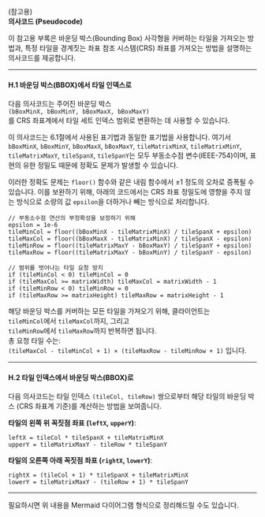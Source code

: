 (참고용)  
**의사코드 (Pseudocode)**

이 참고용 부록은 바운딩 박스(Bounding Box) 사각형을 커버하는 타일을 가져오는 방법과, 특정 타일을 경계짓는 좌표 참조 시스템(CRS) 좌표를 가져오는 방법을 설명하는 의사코드를 제공합니다.

---

#### H.1 바운딩 박스(BBOX)에서 타일 인덱스로

다음 의사코드는 주어진 바운딩 박스  
`(bBoxMinX, bBoxMinY, bBoxMaxX, bBoxMaxY)`  
를 CRS 좌표계에서 타일 세트 인덱스 범위로 변환하는 데 사용할 수 있습니다.

이 의사코드는 6.1절에서 사용된 표기법과 동일한 표기법을 사용합니다. 여기서 `bBoxMinX`, `bBoxMinY`, `bBoxMaxX`, `bBoxMaxY`, `tileMatrixMinX`, `tileMatrixMinY`, `tileMatrixMaxY`, `tileSpanX`, `tileSpanY`는 모두 부동소수점 변수(IEEE-754)이며, 표현의 유한 정밀도 때문에 정확도 문제가 발생할 수 있습니다.

이러한 정확도 문제는 `floor()` 함수와 같은 내림 함수에서 ±1 정도의 오차로 증폭될 수 있습니다. 이를 보완하기 위해, 아래의 코드에서는 CRS 좌표 정밀도에 영향을 주지 않는 방식으로 소량의 값 `epsilon`을 더하거나 빼는 방식으로 처리합니다.

```
// 부동소수점 연산의 부정확성을 보정하기 위해
epsilon = 1e-6
tileMinCol = floor((bBoxMinX - tileMatrixMinX) / tileSpanX + epsilon)
tileMaxCol = floor((bBoxMaxX - tileMatrixMinX) / tileSpanX - epsilon)
tileMinRow = floor((tileMatrixMaxY - bBoxMaxY) / tileSpanY + epsilon)
tileMaxRow = floor((tileMatrixMaxY - bBoxMinY) / tileSpanY - epsilon)

// 범위를 벗어나는 타일 요청 방지
if (tileMinCol < 0) tileMinCol = 0
if (tileMaxCol >= matrixWidth) tileMaxCol = matrixWidth - 1
if (tileMinRow < 0) tileMinRow = 0
if (tileMaxRow >= matrixHeight) tileMaxRow = matrixHeight - 1
```

해당 바운딩 박스를 커버하는 모든 타일을 가져오기 위해, 클라이언트는  
`tileMinCol`에서 `tileMaxCol`까지, 그리고  
`tileMinRow`에서 `tileMaxRow`까지 반복하면 됩니다.  
총 요청 타일 수는:  
`(tileMaxCol - tileMinCol + 1) × (tileMaxRow - tileMinRow + 1)` 입니다.

---

#### H.2 타일 인덱스에서 바운딩 박스(BBOX)로

다음 의사코드는 타일 인덱스 `(tileCol, tileRow)` 쌍으로부터 해당 타일의 바운딩 박스 (CRS 좌표계 기준)를 계산하는 방법을 보여줍니다.

**타일의 왼쪽 위 꼭짓점 좌표 (`leftX`, `upperY`)**:

```
leftX = tileCol * tileSpanX + tileMatrixMinX
upperY = tileMatrixMaxY - tileRow * tileSpanY
```

**타일의 오른쪽 아래 꼭짓점 좌표 (`rightX`, `lowerY`)**:

```
rightX = (tileCol + 1) * tileSpanX + tileMatrixMinX
lowerY = tileMatrixMaxY - (tileRow + 1) * tileSpanY
```

---

필요하시면 위 내용을 Mermaid 다이어그램 형식으로 정리해드릴 수도 있습니다.
